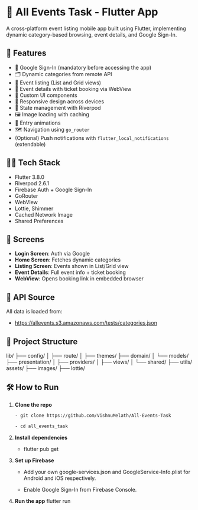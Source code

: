 # 📅 All Events Task - Flutter App

A cross-platform event listing mobile app built using Flutter, implementing dynamic category-based browsing, event details, and Google Sign-In.

## 🚀 Features

- 🔐 Google Sign-In (mandatory before accessing the app)
- 🗂 Dynamic categories from remote API
- 🧾 Event listing (List and Grid views)
- 🎫 Event details with ticket booking via WebView
- 🎨 Custom UI components
- 📲 Responsive design across devices
- 🔄 State management with Riverpod
- 🖼 Image loading with caching
- 💫 Entry animations
- 🗺 Navigation using `go_router`
- (Optional) Push notifications with `flutter_local_notifications` (extendable)

## 🧑‍💻 Tech Stack

- Flutter 3.8.0
- Riverpod 2.6.1
- Firebase Auth + Google Sign-In
- GoRouter
- WebView
- Lottie, Shimmer
- Cached Network Image
- Shared Preferences

## 📱 Screens

- **Login Screen**: Auth via Google
- **Home Screen**: Fetches dynamic categories
- **Listing Screen**: Events shown in List/Grid view
- **Event Details**: Full event info + ticket booking
- **WebView**: Opens booking link in embedded browser

## 🔗 API Source

All data is loaded from:
-  https://allevents.s3.amazonaws.com/tests/categories.json

## 🧩 Project Structure

lib/
├── config/
│ ├── route/
│ ├── themes/
├── domain/
│ └── models/
├── presentation/
│ ├── providers/
│ ├── views/
│ └── shared/
├── utils/
assets/
├── images/
├── lottie/


## 🛠 How to Run

1. **Clone the repo**
   ```bash
   - git clone https://github.com/VishnuMelath/All-Events-Task

   - cd all_events_task

2. **Install dependencies**
    - flutter pub get

3. **Set up Firebase**

    - Add your own google-services.json and GoogleService-Info.plist for Android and iOS respectively.

    - Enable Google Sign-In from Firebase Console.

4. **Run the app**
    flutter run
    
